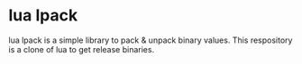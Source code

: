# lua lpack

lua lpack is a simple library to pack & unpack binary values.
This respository is a clone of lua to get release binaries.
